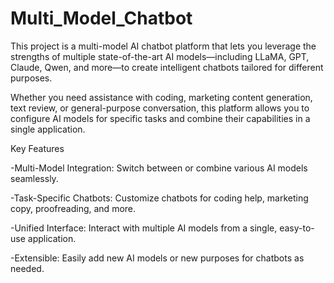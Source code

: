 # Multi_Model_Chatbot
This project is a multi-model AI chatbot platform that lets you leverage the strengths of multiple state-of-the-art AI models—including LLaMA, GPT, Claude, Qwen, and more—to create intelligent chatbots tailored for different purposes.

Whether you need assistance with coding, marketing content generation, text review, or general-purpose conversation, this platform allows you to configure AI models for specific tasks and combine their capabilities in a single application.

Key Features

-Multi-Model Integration: Switch between or combine various AI models seamlessly.

-Task-Specific Chatbots: Customize chatbots for coding help, marketing copy, proofreading, and more.

-Unified Interface: Interact with multiple AI models from a single, easy-to-use application.

-Extensible: Easily add new AI models or new purposes for chatbots as needed.


